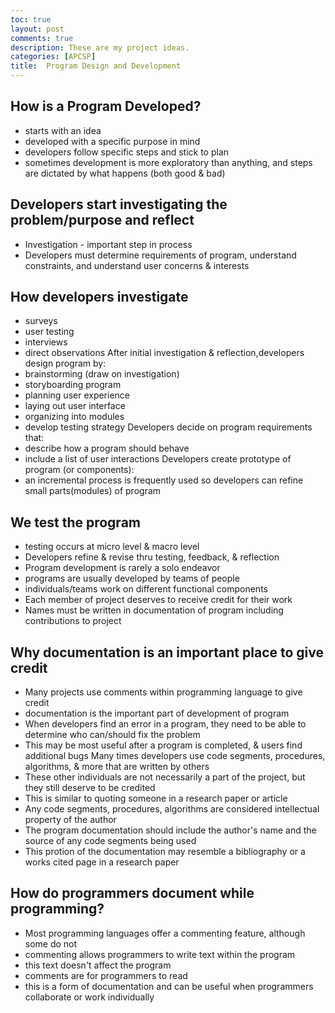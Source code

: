 ```yaml
---
toc: true
layout: post
comments: true
description: These are my project ideas.
categories: [APCSP]
title:  Program Design and Development
---
```


## How is a Program Developed?
 - starts with an idea
 - developed with a specific purpose in mind
 - developers follow specific steps and stick to plan
 - sometimes development is more exploratory than anything, and steps are dictated by what happens (both good & bad)
## Developers start investigating the problem/purpose and reflect
 - Investigation - important step in process
 - Developers must determine requirements of program, understand constraints, and understand user concerns & interests
## How developers investigate
 - surveys
 - user testing
 - interviews
 - direct observations
 After initial investigation & reflection,developers design program by:
 - brainstorming (draw on investigation)
 - storyboarding program
 - planning user experience
 - laying out user interface
 - organizing into modules
 - develop testing strategy
Developers decide on program requirements that:
 - describe how a program should behave
 - include a list of user interactions
Developers create prototype of program (or components):
 - an incremental process is frequently used so developers can refine small parts(modules) of program
## We test the program
 - testing occurs at micro level & macro level
 - Developers refine & revise thru testing, feedback, & reflection
 - Program development is rarely a solo endeavor
 - programs are usually developed by teams of people
 - individuals/teams work on different functional components
 - Each member of project deserves to receive credit for their work
 - Names must be written in documentation of program including contributions to project
## Why documentation is an important place to give credit
 - Many projects use comments within programming language to give credit
 - documentation is the important part of development of program
 - When developers find an error in a program, they need to be able to determine who can/should fix the problem
 - This may be most useful after a program is completed, & users find additional bugs
Many times developers use code segments, procedures, algorithms, & more that are written by others
 - These other individuals are not necessarily a part of the project, but they still deserve to be credited
 - This is similar to quoting someone in a research paper or article
 - Any code segments, procedures, algorithms are considered intellectual property of the author
 - The program documentation should include the author's name and the source of any code segments being used
 - This protion of the documentation may resemble a bibliography or a works cited page in a research paper
## How do programmers document while programming?
 - Most programming languages offer a commenting feature, although some do not
 - commenting allows programmers to write text within the program
 - this text doesn't affect the program
 - comments are for programmers to read
 - this is a form of documentation and can be useful when programmers collaborate or work individually

